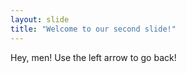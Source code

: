 ```yaml
---
layout: slide
title: "Welcome to our second slide!"
---
```

Hey, men!
Use the left arrow to go back!
